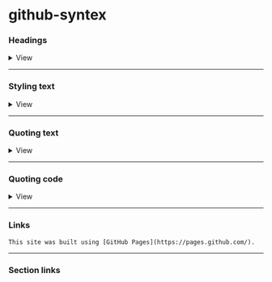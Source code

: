 # github-syntex

### Headings

<details>
<summary>View</summary>
  
```
# A first-level heading
## A second-level heading
### A third-level heading
```
</details>

---
### Styling text

<details>
<summary>View</summary>

**You can indicate emphasis with bold, italic, strikethrough, subscript, or superscript text in comment fields and .md files.**
```
Style	                          Syntax	              Keyboard shortcut	                                        Example	                          Output

Bold	                    ** ** or __ __	      Command+B (Mac) or Ctrl+B (Windows/Linux)	                **This is bold text**	            This is bold text

Italic                  	* * or _ _           	Command+I (Mac) or Ctrl+I (Windows/Linux)	              _This text is italicized_	          This text is italicized

Strikethrough	            ~~ ~~ or ~ ~	                None  	                                         ~~This was mistaken text~~	        This was mistaken text

Bold and nested italic	  ** ** and _ _	                None                                	**This text is _extremely_ important**	      This text is extremely important

All bold and italic	      *** ***	                      None	                                  ***All this text is important***	          All this text is important

Subscript	                <sub> </sub>	                None                                   	This is a <sub>subscript</sub> text	        This is a subscript text

Superscript	             <sup> </sup>                  	None	                                  This is a <sup>superscript</sup> text	      This is a superscript text

Underline	              <ins> </ins>                  	None                                     This is an <ins>underlined</ins> text	      This is an underlined text

```
![Screenshot (31)](https://github.com/user-attachments/assets/ec5368b3-6a19-423f-a9f6-a95724d63631)

</details>

---

### Quoting text

<details>
<summary>View</summary>
  
```
Text that is not a quote

> Text that is a quote
```

</details>

---

### Quoting code

<details>
<summary>View</summary>
  
```
Use `git status` to list all new or modified files that haven't yet been committed.
```
#### Some basic Git commands are:
```
git status
git add
git commit
```

</details>

---
### Links
```
This site was built using [GitHub Pages](https://pages.github.com/).
```
---
### Section links


